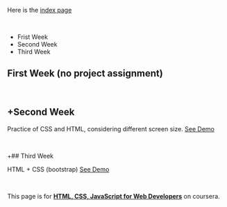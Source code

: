 Here is the [index page](https://lindapann.github.io/coursera-web/)

<br/>

<ul>
  <li> Frist Week </li>
  <li> Second Week </li>
  <li> Third Week </li>
</ul>



## First Week (no project assignment)

<br/>


## +Second Week

  Practice of CSS and HTML, considering different screen size.
  [See Demo](https://lindapann.github.io/coursera-web/mod2_solution/)

<br/>


+## Third Week

  HTML + CSS (bootstrap)
  [See Demo](https://lindapann.github.io/coursera-web/mod3_solution/)

<br/>

This page is for [**HTML, CSS, JavaScript for Web Developers**](https://www.coursera.org/learn/html-css-javascript-for-web-developers/home/welcome) on coursera.
